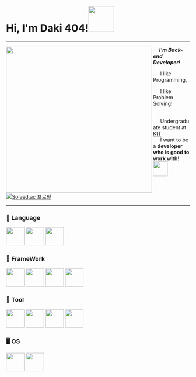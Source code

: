 <h1>Hi, I'm Daki 404!<img src="https://media3.giphy.com/media/v1.Y2lkPTc5MGI3NjExcnJkbHd3cWUwcDd0dG1iN2V0dnBnMWk2dzV6YTV2NDRkNXJnazI5YyZlcD12MV9pbnRlcm5hbF9naWZfYnlfaWQmY3Q9cw/x2QZhaFoCJxeUDWvJX/giphy_s.gif" width="70"></h1>
<hr>
<img align='left' src="https://media2.giphy.com/media/R03zWv5p1oNSQd91EP/giphy.gif?cid=ecf05e471ds8m95espdftkqr611wlyh3ncot6q660j9ie7x8&ep=v1_gifs_related&rid=giphy.gif&ct=g" width="400" height="400">

<p><em><strong>&nbsp;&nbsp;&nbsp;&nbsp;&nbsp;I'm Back-end Developer!</strong></em></p>
<p>&nbsp;&nbsp;&nbsp;&nbsp;&nbsp;I like Programming,
<p>&nbsp;&nbsp;&nbsp;&nbsp;&nbsp;I like Problem Solving!
  
</br>&nbsp;&nbsp;&nbsp;&nbsp;&nbsp;Undergraduate student at <a href="https://www.kumoh.ac.kr/ko/index.do">KIT</a>
</br>&nbsp;&nbsp;&nbsp;&nbsp;&nbsp;I want to be a <b>developer who is good to work with</b>!&nbsp;&nbsp;<img src="https://media2.giphy.com/media/v1.Y2lkPTc5MGI3NjExMXFmNThydm9xN2pjZHZ1ZXQwYnhjanIyOGd1OGxsaGJodXdxZXJ6YyZlcD12MV9pbnRlcm5hbF9naWZfYnlfaWQmY3Q9cw/9RL6QuG8k4Gco8pyFH/giphy.gif" width="40">


&nbsp;&nbsp;&nbsp;&nbsp;&nbsp;[![Solved.ac
프로필](http://mazassumnida.wtf/api/v2/generate_badge?boj=daki404)](https://solved.ac/daki404)

<hr>
<h3 align="left"><b>🦜 Language</b></h3>
<p align="left">  
<img src="https://cdn.jsdelivr.net/gh/devicons/devicon/icons/java/java-original.svg" width="50"/>
<img src="https://cdn.jsdelivr.net/gh/devicons/devicon/icons/python/python-original.svg" width="50"/>  
<img src="https://cdn.jsdelivr.net/gh/devicons/devicon/icons/dart/dart-original.svg" width="50"/>
</p>
<h3 align="left"><b>🐉 FrameWork</b></h3>
<p align="left">  
<img src="https://cdn.jsdelivr.net/gh/devicons/devicon/icons/spring/spring-original.svg" width="50"/>  
<img src="https://cdn.jsdelivr.net/gh/devicons/devicon/icons/flutter/flutter-original.svg" width="50"/>
<img src="https://cdn.jsdelivr.net/gh/devicons/devicon/icons/qt/qt-original.svg" width="50"/>
<img src="https://cdn.jsdelivr.net/gh/devicons/devicon/icons/selenium/selenium-original.svg" width="50"/>
</p>
<h3 align="left"><b>🔨 Tool</b></h3>
<p align="left">
<img src="https://cdn.jsdelivr.net/gh/devicons/devicon/icons/docker/docker-plain.svg" width="50"/>   
<img src="https://cdn.jsdelivr.net/gh/devicons/devicon/icons/vscode/vscode-original.svg" width="50"/>       
<img src="https://cdn.jsdelivr.net/gh/devicons/devicon/icons/intellij/intellij-original.svg" width="50"/>
<img src="https://cdn.jsdelivr.net/gh/devicons/devicon/icons/figma/figma-original.svg" width="50"/>
</p>
<h3 align="left"><b>🖥️ OS</b></h3>
<p align="left">  
<img src="https://cdn.jsdelivr.net/gh/devicons/devicon/icons/windows8/windows8-original.svg" width="50"/>
<img src="https://cdn.jsdelivr.net/gh/devicons/devicon/icons/ubuntu/ubuntu-plain.svg" width="50"/>
</p>
